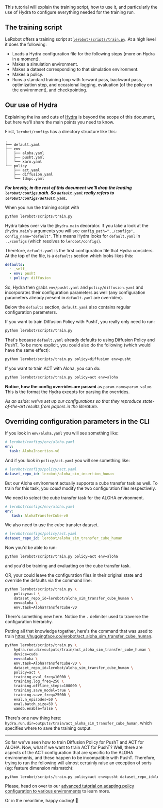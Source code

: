 This tutorial will explain the training script, how to use it, and particularly the use of Hydra to configure everything needed for the training run.

## The training script

LeRobot offers a training script at [`lerobot/scripts/train.py`](../../lerobot/scripts/train.py). At a high level it does the following:

- Loads a Hydra configuration file for the following steps (more on Hydra in a moment).
- Makes a simulation environment.
- Makes a dataset corresponding to that simulation environment.
- Makes a policy.
- Runs a standard training loop with forward pass, backward pass, optimization step, and occasional logging, evaluation (of the policy on the environment), and checkpointing.

## Our use of Hydra

Explaining the ins and outs of [Hydra](https://hydra.cc/docs/intro/) is beyond the scope of this document, but here we'll share the main points you need to know.

First, `lerobot/configs` has a directory structure like this:

```
.
├── default.yaml
├── env
│   ├── aloha.yaml
│   ├── pusht.yaml
│   └── xarm.yaml
└── policy
    ├── act.yaml
    ├── diffusion.yaml
    └── tdmpc.yaml
```

**_For brevity, in the rest of this document we'll drop the leading `lerobot/configs` path. So `default.yaml` really refers to `lerobot/configs/default.yaml`._**

When you run the training script with

```python
python lerobot/scripts/train.py
```

Hydra takes over via the `@hydra.main` decorator. If you take a look at the `@hydra.main`'s arguments you will see `config_path="../configs", config_name="default"`. This means Hydra looks for `default.yaml` in `../configs` (which resolves to `lerobot/configs`).

Therefore, `default.yaml` is the first configuration file that Hydra considers. At the top of the file, is a `defaults` section which looks likes this:

```yaml
defaults:
  - _self_
  - env: pusht
  - policy: diffusion
```

So, Hydra then grabs `env/pusht.yaml` and `policy/diffusion.yaml` and incorporates their configuration parameters as well (any configuration parameters already present in `default.yaml` are overriden).

Below the `defaults` section, `default.yaml` also contains regular configuration parameters.

If you want to train Diffusion Policy with PushT, you really only need to run:

```bash
python lerobot/scripts/train.py
```

That's because `default.yaml` already defaults to using Diffusion Policy and PushT. To be more explicit, you could also do the following (which would have the same effect):

```bash
python lerobot/scripts/train.py policy=diffusion env=pusht
```

If you want to train ACT with Aloha, you can do:

```bash
python lerobot/scripts/train.py policy=act env=aloha
```

**Notice, how the config overrides are passed** as `param_name=param_value`. This is the format the Hydra excepts for parsing the overrides.

_As an aside: we've set up our configurations so that they reproduce state-of-the-art results from papers in the literature._

## Overriding configuration parameters in the CLI

If you look in `env/aloha.yaml` you will see something like:

```yaml
# lerobot/configs/env/aloha.yaml
env:
  task: AlohaInsertion-v0
```

And if you look in `policy/act.yaml` you will see something like:

```yaml
# lerobot/configs/policy/act.yaml
dataset_repo_id: lerobot/aloha_sim_insertion_human
```

But our Aloha environment actually supports a cube transfer task as well. To train for this task, you _could_ modify the two configuration files respectively.

We need to select the cube transfer task for the ALOHA environment.

```yaml
# lerobot/configs/env/aloha.yaml
env:
   task: AlohaTransferCube-v0
```

We also need to use the cube transfer dataset.

```yaml
# lerobot/configs/policy/act.yaml
dataset_repo_id: lerobot/aloha_sim_transfer_cube_human
```

Now you'd be able to run:

```bash
python lerobot/scripts/train.py policy=act env=aloha
```

and you'd be training and evaluating on the cube transfer task.

OR, your could leave the configuration files in their original state and override the defaults via the command line:

```bash
python lerobot/scripts/train.py \
    policy=act \
    dataset_repo_id=lerobot/aloha_sim_transfer_cube_human \
    env=aloha \
    env.task=AlohaTransferCube-v0
```

There's something new here. Notice the `.` delimiter used to traverse the configuration hierarchy.

Putting all that knowledge together, here's the command that was used to train https://huggingface.co/lerobot/act_aloha_sim_transfer_cube_human.

```bash
python lerobot/scripts/train.py \
    hydra.run.dir=outputs/train/act_aloha_sim_transfer_cube_human \
    device=cuda
    env=aloha \
    env.task=AlohaTransferCube-v0 \
    dataset_repo_id=lerobot/aloha_sim_transfer_cube_human \
    policy=act \
    training.eval_freq=10000 \
    training.log_freq=250 \
    training.offline_steps=100000 \
    training.save_model=true \
    training.save_freq=25000 \
    eval.n_episodes=50 \
    eval.batch_size=50 \
    wandb.enable=false \
```

There's one new thing here: `hydra.run.dir=outputs/train/act_aloha_sim_transfer_cube_human`, which specifies where to save the training output.

---

So far we've seen how to train Diffusion Policy for PushT and ACT for ALOHA. Now, what if we want to train ACT for PushT? Well, there are aspects of the ACT configuration that are specific to the ALOHA environments, and these happen to be incompatible with PushT. Therefore, trying to run the following will almost certainly raise an exception of sorts (eg: feature dimension mismatch):

```bash
python lerobot/scripts/train.py policy=act env=pusht dataset_repo_id=lerobot/pusht
```

Please, head on over to our [advanced tutorial on adapting policy configuration to various environments](./advanced/train_act_pusht/train_act_pusht.md) to learn more.

Or in the meantime, happy coding! 🤗
